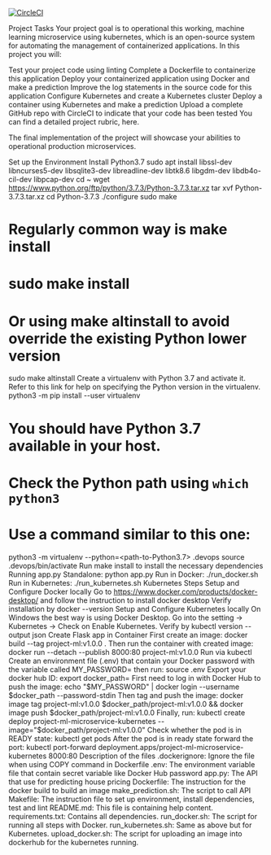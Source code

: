 
[![CircleCI](https://dl.circleci.com/status-badge/img/gh/phan-van-thuy/udacity-project-04/tree/main.svg?style=svg)](https://dl.circleci.com/status-badge/redirect/gh/phan-van-thuy/udacity-project-04/tree/main)

Project Tasks
Your project goal is to operational this working, machine learning microservice using kubernetes, which is an open-source system for automating the management of containerized applications. In this project you will:

Test your project code using linting
Complete a Dockerfile to containerize this application
Deploy your containerized application using Docker and make a prediction
Improve the log statements in the source code for this application
Configure Kubernetes and create a Kubernetes cluster
Deploy a container using Kubernetes and make a prediction
Upload a complete GitHub repo with CircleCI to indicate that your code has been tested
You can find a detailed project rubric, here.

The final implementation of the project will showcase your abilities to operational production microservices.

Set up the Environment
Install Python3.7
sudo apt install libssl-dev libncurses5-dev libsqlite3-dev libreadline-dev libtk8.6 libgdm-dev libdb4o-cil-dev libpcap-dev
cd ~
wget https://www.python.org/ftp/python/3.7.3/Python-3.7.3.tar.xz
tar xvf Python-3.7.3.tar.xz
cd Python-3.7.3
./configure
sudo make
# Regularly common way is make install
# sudo make install
# Or using make altinstall to avoid override the existing Python lower version
sudo make altinstall
Create a virtualenv with Python 3.7 and activate it. Refer to this link for help on specifying the Python version in the virtualenv.
python3 -m pip install --user virtualenv
# You should have Python 3.7 available in your host. 
# Check the Python path using `which python3`
# Use a command similar to this one:
python3 -m virtualenv --python=<path-to-Python3.7> .devops
source .devops/bin/activate
Run make install to install the necessary dependencies
Running app.py
Standalone: python app.py
Run in Docker: ./run_docker.sh
Run in Kubernetes: ./run_kubernetes.sh
Kubernetes Steps
Setup and Configure Docker locally
Go to https://www.docker.com/products/docker-desktop/ and follow the instruction to install docker desktop
Verify installation by docker --version
Setup and Configure Kubernetes locally
On Windows the best way is using Docker Desktop. Go into the setting -> Kubernetes -> Check on Enable Kubernetes.
Verify by kubectl version --output json
Create Flask app in Container
First create an image: docker build --tag project-ml:v1.0.0 .
Then run the container with created image: docker run --detach --publish 8000:80 project-ml:v1.0.0
Run via kubectl
Create an environment file (.env) that contain your Docker password with the variable called MY_PASSWORD= then run: source .env
Export your docker hub ID: export docker_path=<your-docker-hub-id>
First need to log in with Docker Hub to push the image: echo "$MY_PASSWORD" | docker login --username $docker_path --password-stdin
Then tag and push the image: docker image tag project-ml:v1.0.0 $docker_path/project-ml:v1.0.0 && docker image push $docker_path/project-ml:v1.0.0
Finally, run: kubectl create deploy project-ml-microservice-kubernetes --image="$docker_path/project-ml:v1.0.0"
Check whether the pod is in READY state: kubectl get pods
After the pod is in ready state forward the port: kubectl port-forward deployment.apps/project-ml-microservice-kubernetes 8000:80
Description of the files
.dockerignore: Ignore the file when using COPY command in Dockerfile
.env: The environment variable file that contain secret variable like Docker Hub password
app.py: The API that use for predicting house pricing
Dockerfile: The instruction for the docker build to build an image
make_prediction.sh: The script to call API
Makefile: The instruction file to set up environment, install dependencies, test and lint
README.md: This file is containing help content.
requirements.txt: Contains all dependencies.
run_docker.sh: The script for running all steps with Docker.
run_kubernetes.sh: Same as above but for Kubernetes.
upload_docker.sh: The script for uploading an image into dockerhub for the kubernetes running.